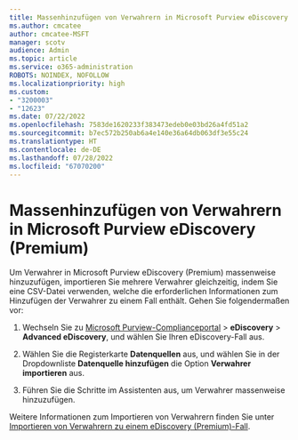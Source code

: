 ```yaml
---
title: Massenhinzufügen von Verwahrern in Microsoft Purview eDiscovery (Premium)
ms.author: cmcatee
author: cmcatee-MSFT
manager: scotv
audience: Admin
ms.topic: article
ms.service: o365-administration
ROBOTS: NOINDEX, NOFOLLOW
ms.localizationpriority: high
ms.custom:
- "3200003"
- "12623"
ms.date: 07/22/2022
ms.openlocfilehash: 7583de1620233f383473edeb0e03bd26a4fd51a2
ms.sourcegitcommit: b7ec572b250ab6a4e140e36a64db063df3e55c24
ms.translationtype: HT
ms.contentlocale: de-DE
ms.lasthandoff: 07/28/2022
ms.locfileid: "67070200"
---
```

# <a name="bulk-add-custodians-in-microsoft-purview-ediscovery-premium"></a>Massenhinzufügen von Verwahrern in Microsoft Purview eDiscovery (Premium)

 Um Verwahrer in Microsoft Purview eDiscovery (Premium) massenweise hinzuzufügen, importieren Sie mehrere Verwahrer gleichzeitig, indem Sie eine CSV-Datei verwenden, welche die erforderlichen Informationen zum Hinzufügen der Verwahrer zu einem Fall enthält. Gehen Sie folgendermaßen vor:

1. Wechseln Sie zu [Microsoft Purview-Complianceportal](https://compliance.microsoft.com/) > **eDiscovery** > **Advanced eDiscovery**, und wählen Sie Ihren eDiscovery-Fall aus.

2. Wählen Sie die Registerkarte **Datenquellen** aus, und wählen Sie in der Dropdownliste **Datenquelle hinzufügen** die Option **Verwahrer importieren** aus.

3. Führen Sie die Schritte im Assistenten aus, um Verwahrer massenweise hinzuzufügen.

Weitere Informationen zum Importieren von Verwahrern finden Sie unter [Importieren von Verwahrern zu einem eDiscovery (Premium)-Fall](https://docs.microsoft.com/microsoft-365/compliance/bulk-add-custodians).
